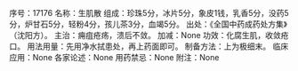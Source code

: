 序号：17176
名称：生肌散
组成：珍珠5分，冰片5分，象皮1钱，乳香5分，没药5分，炉甘石5分，轻粉4分，孩儿茶3分，血竭5分。
出处：《全国中药成药处方集》（沈阳方）。
主治：痈疽疮疡，溃后不敛。
加减：None
功效：化腐生肌，收敛疮口。
用法用量：先用净水拭患处，再上药面即可。
制备方法：上为极细末。
临床应用：None
各家论述：None
用药禁忌：None
附注：None
